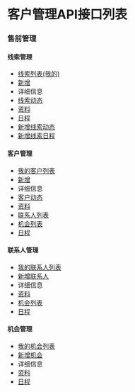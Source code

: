 # 客户管理API接口列表

### **售前管理**
#### 线索管理
 - [线索列表(我的)](pre_thread_list)
 - [新增](pre_thread_add)
 - 详细信息
  - [线索动态](pre_thread_dynamics)
  - [资料](pre_thread_info)
  - [日程](pre_thread_schedule)
 - [新增线索动态](pre_thread_dynamics_add)
 - [新增线索日程](pre_thread_schedule_add)

#### 客户管理
 - [我的客户列表](pre_custom_list)
 - [新增](pre_custom_add)
 - 详细信息
  - [客户动态](pre_custom_dynamics)
  - [资料](pre_custom_info)
  - [联系人列表](pre_custom_contacts_list)
  - [机会列表](pre_custom_chance_list)
  - [日程](pre_custom_schedule)

#### 联系人管理   
 - [我的联系人列表](pre_contacts_list)  
 - [新增联系人](pre_contacts_add)
 - 详细信息
  - [资料](pre_contacts_info)
  - [机会列表](pre_contacts_chance)
  - [日程](pre_contacts_schedule)

#### 机会管理   
 - [我的机会列表](pre_chance_list)  
 - [新增机会](pre_chance_add)
 - 详细信息
  - [资料](pre_chance_info)
  - [日程](pre_chance_schedule)